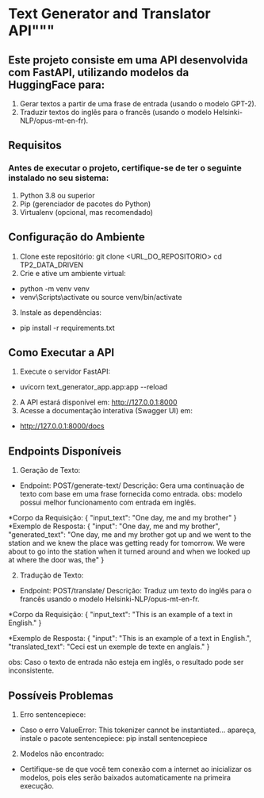 
# Text Generator and Translator API"""

## Este projeto consiste em uma API desenvolvida com FastAPI, utilizando modelos da HuggingFace para:

1. Gerar textos a partir de uma frase de entrada (usando o modelo GPT-2).
2. Traduzir textos do inglês para o francês (usando o modelo Helsinki-NLP/opus-mt-en-fr).

## Requisitos

### Antes de executar o projeto, certifique-se de ter o seguinte instalado no seu sistema:
1. Python 3.8 ou superior
2. Pip (gerenciador de pacotes do Python)
3. Virtualenv (opcional, mas recomendado)

## Configuração do Ambiente

1. Clone este repositório:
git clone <URL_DO_REPOSITORIO>
cd TP2_DATA_DRIVEN
2. Crie e ative um ambiente virtual:
- python -m venv venv
- venv\Scripts\activate ou source venv/bin/activate
3. Instale as dependências:
- pip install -r requirements.txt

## Como Executar a API

1. Execute o servidor FastAPI:
- uvicorn text_generator_app.app:app --reload
2. A API estará disponível em: http://127.0.0.1:8000
3. Acesse a documentação interativa (Swagger UI) em:
- http://127.0.0.1:8000/docs

## Endpoints Disponíveis 

1. Geração de Texto:
- Endpoint: POST/generate-text/
Descrição:
Gera uma continuação de texto com base em uma frase fornecida como entrada.
obs: modelo possui melhor funcionamento com entrada em inglês.

*Corpo da Requisição:
{
  "input_text": "One day, me and my brother"
}
*Exemplo de Resposta:
{
  "input": "One day, me and my brother",
  "generated_text": "One day, me and my brother got up and we went to the station and we knew the place was getting ready for tomorrow. We were about to go into the station when it turned around and when we looked up at where the door was, the"
}

2. Tradução de Texto:
- Endpoint: POST/translate/
Descrição:
Traduz um texto do inglês para o francês usando o modelo Helsinki-NLP/opus-mt-en-fr.

*Corpo da Requisição:
{
  "input_text": "This is an example of a text in English."
}

*Exemplo de Resposta:
{
  "input": "This is an example of a text in English.",
  "translated_text": "Ceci est un exemple de texte en anglais."
}

obs: Caso o texto de entrada não esteja em inglês, o resultado pode ser inconsistente.


## Possíveis Problemas 

1. Erro sentencepiece:
- Caso o erro ValueError: This tokenizer cannot be instantiated... apareça, 
instale o pacote sentencepiece: pip install sentencepiece

2. Modelos não encontrado:
- Certifique-se de que você tem conexão com a internet ao inicializar os modelos, 
pois eles serão baixados automaticamente na primeira execução.





